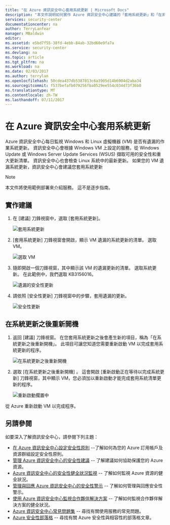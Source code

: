 ```yaml
---
title: "在 Azure 資訊安全中心套用系統更新 | Microsoft Docs"
description: "本文件說明如何實作 Azure 資訊安全中心建議的「套用系統更新」和「在系統更新之後重新開機」。"
services: security-center
documentationcenter: na
author: TerryLanfear
manager: MBaldwin
editor: 
ms.assetid: e5bd7f55-38fd-4ebb-84ab-32bd60e9fa7a
ms.service: security-center
ms.devlang: na
ms.topic: article
ms.tgt_pltfrm: na
ms.workload: na
ms.date: 02/03/2017
ms.author: terrylan
ms.openlocfilehash: 50cdea437db5387813c6a3905d14b6904d2aba34
ms.sourcegitcommit: f537befafb079256fba0529ee554c034d73f36b0
ms.translationtype: MT
ms.contentlocale: zh-TW
ms.lasthandoff: 07/11/2017
---
```

# <a name="apply-system-updates-in-azure-security-center"></a>在 Azure 資訊安全中心套用系統更新
Azure 資訊安全中心每日監視 Windows 和 Linux 虛擬機器 (VM) 是否有遺漏的作業系統更新。 資訊安全中心會根據 Windows VM 上設定的服務，從 Windows Update 或 Windows Server Update Services (WSUS) 擷取可用的安全性和重大更新清單。  資訊安全中心也會檢查 Linux 系統中的最新更新。 如果您的 VM 遺漏系統更新，資訊安全中心會建議您套用系統更新

> [!NOTE]
> 本文件將使用範例部署來介紹服務。  這不是逐步指南。
>
>

## <a name="implement-the-recommendation"></a>實作建議
1. 在 [建議] 刀鋒視窗中，選取 [套用系統更新]。

   ![套用系統更新][1]
2. [套用系統更新]  刀鋒視窗會開啟，顯示 VM 遺漏的系統更新的清單。 選取 VM。

   ![選取 VM][2]
3. 隨即開啟一個刀鋒視窗，其中顯示該 VM 的遺漏更新的清單。 選取系統更新。 在此範例中，我們選取 KB3156016。

   ![遺漏的安全性更新][3]

4. 請依照 [安全性更新]  刀鋒視窗中的步驟，套用遺漏的更新。

   ![安全性更新][4]

## <a name="reboot-after-system-updates"></a>在系統更新之後重新開機
1. 返回 [建議]  刀鋒視窗。 在您套用系統更新之後會產生新的項目，稱為「在系統更新之後重新開機」。 此項目可讓您知道您需要重新啟動 VM 以完成套用系統更新的程序。

   ![在系統更新之後重新開機][5]
2. 選取 [在系統更新之後重新開機] 。 這會開啟 [重新啟動正在等待以完成系統更新]  刀鋒視窗，其中顯示 VM，您必須加以重新啟動才能完成套用系統清單更新的程序。

   ![重新啟動擱置中][6]

從 Azure 重新啟動 VM 以完成程序。

## <a name="see-also"></a>另請參閱
如要深入了解資訊安全中心，請參閱下列主題：

* [在 Azure 資訊安全中心設定安全性原則](security-center-policies.md) --了解如何為您的 Azure 訂用帳戶及資源群組設定安全性原則。
* [管理 Azure 資訊安全中心的安全性建議](security-center-recommendations.md) -- 了解建議如何協助保護您的 Azure 資源。
* [Azure 資訊安全中心的安全性健全狀況監視](security-center-monitoring.md) -- 了解如何監視 Azure 資源的健全狀況。
* [管理與回應 Azure 資訊安全中心的安全性警示](security-center-managing-and-responding-alerts.md) -- 了解如何管理與回應安全性警示。
* [使用 Azure 資訊安全中心監視合作夥伴解決方案](security-center-partner-solutions.md) -- 了解如何監視合作夥伴解決方案的健全狀況。
* [Azure 資訊安全中心常見問題集](security-center-faq.md) -- 尋找有關使用服務的常見問題。
* [Azure 安全性部落格](http://blogs.msdn.com/b/azuresecurity/) -- 尋找有關 Azure 安全性與相容性的部落格文章。

<!--Image references-->
[1]: ./media/security-center-apply-system-updates/recommendation.png
[2]:./media/security-center-apply-system-updates/select-vm.png
[3]: ./media/security-center-apply-system-updates/missing-security-updates.png
[4]: ./media/security-center-apply-system-updates/security-update.png
[5]: ./media/security-center-apply-system-updates/reboot-after-system-updates.png
[6]: ./media/security-center-apply-system-updates/restart-pending.png
